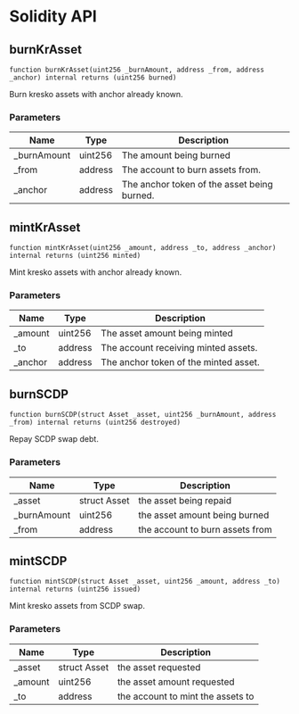# Solidity API

## burnKrAsset

```solidity
function burnKrAsset(uint256 _burnAmount, address _from, address _anchor) internal returns (uint256 burned)
```

Burn kresko assets with anchor already known.

### Parameters

| Name | Type | Description |
| ---- | ---- | ----------- |
| _burnAmount | uint256 | The amount being burned |
| _from | address | The account to burn assets from. |
| _anchor | address | The anchor token of the asset being burned. |

## mintKrAsset

```solidity
function mintKrAsset(uint256 _amount, address _to, address _anchor) internal returns (uint256 minted)
```

Mint kresko assets with anchor already known.

### Parameters

| Name | Type | Description |
| ---- | ---- | ----------- |
| _amount | uint256 | The asset amount being minted |
| _to | address | The account receiving minted assets. |
| _anchor | address | The anchor token of the minted asset. |

## burnSCDP

```solidity
function burnSCDP(struct Asset _asset, uint256 _burnAmount, address _from) internal returns (uint256 destroyed)
```

Repay SCDP swap debt.

### Parameters

| Name | Type | Description |
| ---- | ---- | ----------- |
| _asset | struct Asset | the asset being repaid |
| _burnAmount | uint256 | the asset amount being burned |
| _from | address | the account to burn assets from |

## mintSCDP

```solidity
function mintSCDP(struct Asset _asset, uint256 _amount, address _to) internal returns (uint256 issued)
```

Mint kresko assets from SCDP swap.

### Parameters

| Name | Type | Description |
| ---- | ---- | ----------- |
| _asset | struct Asset | the asset requested |
| _amount | uint256 | the asset amount requested |
| _to | address | the account to mint the assets to |

